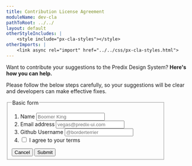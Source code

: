 ```yaml
---
title: Contribution License Agreement
moduleName: dev-cla
pathToRoot: ../../
layout: default
otherStyleIncludes: |
    <style include="px-cla-styles"></style>
otherImports: |
    <link async rel="import" href="../../css/px-cla-styles.html">
---
```


Want to contribute your suggestions to the Predix Design System? **Here's how you can help.**

Please follow the below steps carefully, so your suggestions will be clear and developers can make effective fixes.
<form action="https://formspree.io/cla@ge.com" method="POST">
  <fieldset class="form-field" style="max-width:400px;">
    <legend>Basic form</legend>
    <ol class="list-bare">
      <li class="form-field">
        <label for="contributor-name">Name</label>
        <input class="text-input" name="contributor-name" id="contributor-name" type="text" placeholder="Boomer King">
      </li>
      <li class="form-field">
        <label for="contributor-email">Email address</label>
        <input class="text-input" name="contributor-email" id="contributor-email" type="email" placeholder="vegas@predix-ui.com">
      </li>
      <li class="form-field">
        <label for="contributor-github">Github Username</label>
        <input class="text-input" name="contributor-github" id="contributor-github" type="text" placeholder="@borderterrier">
      </li>
      <li class="form-field">
        <input name="contributor-agree" id="basic-form-checkbox" type="checkbox">
        <span class="label--inline" for="basic-form-checkbox">I agree to your terms</span>
      </li>
    </ol>
    <input class="btn" type="reset" value="Cancel">
    <input class="btn btn--primary" type="submit" value="Submit">
  </fieldset>
</form>
